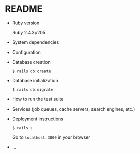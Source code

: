 # README

* Ruby version

    Ruby 2.4.3p205

* System dependencies

* Configuration

* Database creation

    `$ rails db:create`

* Database initialization

    `$ rails db:migrate`

* How to run the test suite

* Services (job queues, cache servers, search engines, etc.)

* Deployment instructions

    `$ rails s`

    Go to `localhost:3000` in your browser

* ...